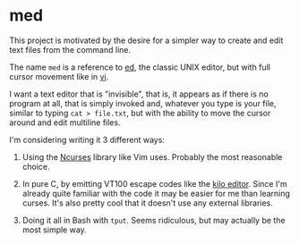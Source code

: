 # med

This project is motivated by the desire for a simpler way to create and edit text files from the command line.

The name `med` is a reference to [ed](https://en.wikipedia.org/wiki/Ed_(text_editor)), the classic UNIX editor, but with full cursor movement like in [vi](https://en.wikipedia.org/wiki/Vi).

I want a text editor that is "invisible", that is, it appears as if there is no program at all, that is simply invoked and, whatever you type is your file, similar to typing `cat > file.txt`, but with the ability to move the cursor around and edit multiline files.

I'm considering writing it 3 different ways:

1. Using the [Ncurses](https://en.wikipedia.org/wiki/Ncurses) library like Vim uses. Probably the most reasonable choice.

2. In pure C, by emitting VT100 escape codes like the [kilo editor](https://github.com/antirez/kilo). Since I'm already quite familiar with the code it may be easier for me than learning curses. It's also pretty cool that it doesn't use any external libraries.

3. Doing it all in Bash with `tput`. Seems ridiculous, but may actually be the most simple way.